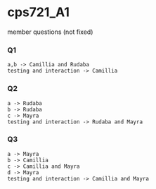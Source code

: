 # cps721_A1

member questions (not fixed)

### Q1 
    a,b -> Camillia and Rudaba
    testing and interaction -> Camillia 

### Q2  
    a -> Rudaba 
    b -> Rudaba  
    c -> Mayra 
    testing and interaction -> Rudaba and Mayra  

### Q3 
    a -> Mayra  
    b -> Camillia  
    c -> Camillia and Mayra  
    d -> Mayra  
    testing and interaction -> Camillia and Mayra 
